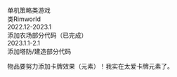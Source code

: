 单机策略类游戏  
类Rimworld  
2022.12-2023.1   
添加农场部分代码（已完成）  
2023.1.1-2.1  
添加塔防/建造部分代码  

物品要努力添加卡牌效果（元素）！我实在太爱卡牌元素了。  
